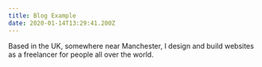 ```yaml
---
title: Blog Example
date: 2020-01-14T13:29:41.200Z
---
```

Based in the UK, somewhere near Manchester, I design and build websites as a freelancer for people all over the world.
